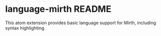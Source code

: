 # language-mirth README

This atom extension provides basic language support for Mirth, including syntax highlighting.
